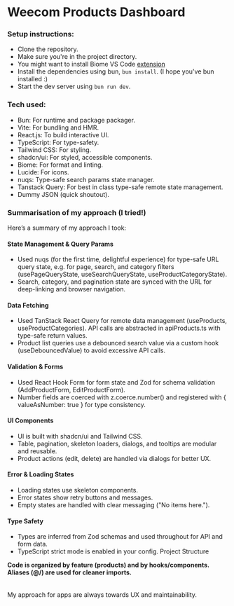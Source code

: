 # Weecom Products Dashboard 

### Setup instructions: 
- Clone the repository.
- Make sure you're in the project directory.
- You might want to install Biome VS Code [extension](https://marketplace.visualstudio.com/items?itemName=biomejs.biome) 
- Install the dependencies using bun, `bun install`. (I hope you've bun installed :)
- Start the dev server using `bun run dev`.

### Tech used:
- Bun: For runtime and package packager.
- Vite: For bundling and HMR.
- React.js: To build interactive UI.
- TypeScript: For type-safety.
- Tailwind CSS: For styling.
- shadcn/ui: For styled, accessible components.
- Biome: For format and linting.
- Lucide: For icons.
- nuqs: Type-safe search params state manager.
- Tanstack Query: For best in class type-safe remote state management.
- Dummy JSON (quick shoutout).

### Summarisation of my approach (I tried!)
Here’s a summary of my approach I took:

#### State Management & Query Params

- Used nuqs (for the first time, delightful experience) for type-safe URL query state, e.g. for page, search, and category filters (usePageQueryState, useSearchQueryState, useProductCategoryState).
- Search, category, and pagination state are synced with the URL for deep-linking and browser navigation.

#### Data Fetching

- Used TanStack React Query for remote data management (useProducts, useProductCategories).
API calls are abstracted in apiProducts.ts with type-safe return values.
- Product list queries use a debounced search value via a custom hook (useDebouncedValue) to avoid excessive API calls.

#### Validation & Forms

- Used React Hook Form for form state and Zod for schema validation (AddProductForm, EditProductForm).
- Number fields are coerced with z.coerce.number() and registered with { valueAsNumber: true } for type consistency.

#### UI Components

- UI is built with shadcn/ui and Tailwind CSS.
- Table, pagination, skeleton loaders, dialogs, and tooltips are modular and reusable.
- Product actions (edit, delete) are handled via dialogs for better UX.

#### Error & Loading States

- Loading states use skeleton components.
- Error states show retry buttons and messages.
- Empty states are handled with clear messaging ("No items here.").

#### Type Safety

- Types are inferred from Zod schemas and used throughout for API and form data.
- TypeScript strict mode is enabled in your config.
Project Structure


**Code is organized by feature (products) and by hooks/components.
Aliases (@/) are used for cleaner imports.**\
\
\
My approach for apps are always towards UX and maintainability.